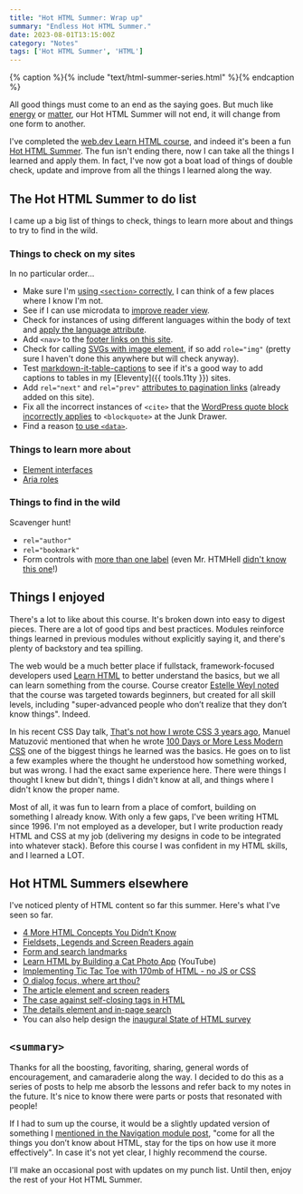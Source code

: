 ```yaml
---
title: "Hot HTML Summer: Wrap up"
summary: "Endless Hot HTML Summer."
date: 2023-08-01T13:15:00Z
category: "Notes"
tags: ['Hot HTML Summer', 'HTML']
---
```

{% caption %}{% include "text/html-summer-series.html" %}{% endcaption %}

All good things must come to an end as the saying goes. But much like [energy](https://www.scientificamerican.com/article/energy-can-neither-be-created-nor-destroyed/) or [matter](https://education.nationalgeographic.org/resource/conservation-matter-during-physical-and-chemical-changes/), our Hot HTML Summer will not end, it will change from one form to another.

I've completed the [web.dev Learn HTML course](https://web.dev/learn/html/), and indeed it's been a fun [Hot HTML Summer](/tag/hot-html-summer/). The fun isn't ending there, now I can take all the things I learned and apply them. In fact, I've now got a boat load of things of double check, update and improve from all the things I learned along the way.  

## The Hot HTML Summer to do list
I came up a big list of things to check, things to learn more about and things to try to find in the wild.

### Things to check on my sites
In no particular order...

* Make sure I'm [using `<section>` correctly,](/notes/hot-html-summer-headings-and-sections/#%3Csection%3E) I can think of a few places where I know I'm not. 
* See if I can use microdata to [improve reader view](/notes/hot-html-summer-attributes/#global-attributes).
* Check for instances of using different languages within the body of text and [apply the language attribute](/notes/hot-html-summer-document-structure/#content-language).
* Add `<nav>` to the [footer links on this site](/notes/hot-html-summer-navigation/#table-of-contents).
* Check for calling [SVGs with image element](/notes/hot-html-summer-images/#intro-section), if so add `role="img"` (pretty sure I haven't done this anywhere but will check anyway).
* Test [markdown-it-table-captions](https://github.com/martinring/markdown-it-table-captions) to see if it's a good way to add captions to tables in my [Eleventy]({{ tools.11ty }}) sites.
* Add `rel="next"` and `rel="prev"` [attributes to pagination links](/notes/hot-html-summer-links/#browsing-context) (already added on this site).
* Fix all the incorrect instances of `<cite>` that the [WordPress quote block incorrectly applies](/notes/hot-html-summer-text-basics/#quotes-and-citations) to `<blockquote>` at the Junk Drawer.
* Find a reason [to use `<data>`](/notes/hot-html-summer-other-inline-text-elements/#code-examples-and-technical-writing).

### Things to learn more about
*  [Element interfaces](https://web.dev/learn/html/apis/#available-element-interfaces)
* [Aria roles](https://developer..org/en-US/docs/Web/Accessibility/ARIA/Roles)

### Things to find in the wild
Scavenger hunt!

* `rel="author"`
* `rel="bookmark"`
* Form controls with [more than one label](/notes/hot-html-summer-attributes/#%3Clabel%3E) (even Mr. HTMHell [didn't know this one](https://front-end.social/@matuzo/110663093589746034)!)


## Things I enjoyed
There's a lot to like about this course. It's broken down into easy to digest pieces. There are a lot of good tips and best practices. Modules reinforce things learned in previous modules without explicitly saying it, and there's plenty of backstory and tea spilling.

The web would be a much better place if fullstack, framework-focused developers used [Learn HTML](https://web.dev/learn/html/) to better understand the basics, but we all can learn something from the course. Course creator [Estelle Weyl noted](https://changelog.com/jsparty/251#transcript-13) that the course was targeted towards beginners, but created for all skill levels, including "super-advanced people who don’t realize that they don’t know things". Indeed.

In his recent CSS Day talk, [That's not how I wrote CSS 3 years ago](https://www.youtube.com/watch?v=L668dK6wFcM&t=423s), Manuel Matuzović mentioned that when he wrote [100 Days or More Less Modern CSS](https://www.matuzo.at/blog/2022/100-days-of-more-or-less-modern-css/) one of the biggest things he learned was the basics. He goes on to list a few examples where the thought he understood how something worked, but was wrong. I had the exact same experience here. There were things I thought I knew but didn't, things I didn't know at all, and things where I didn't know the proper name.

Most of all, it was fun to learn from a place of comfort, building on something I already know. With only a few gaps, I've been writing HTML since 1996. I'm not employed as a developer, but I write production ready HTML and CSS at my job (delivering my designs in code to be integrated into whatever stack). Before this course I was confident in my HTML skills, and I learned a LOT. 

## Hot HTML Summers elsewhere
I've noticed plenty of HTML content so far this summer. Here's what I've seen so far. 

* [4 More HTML Concepts You Didn’t Know](https://frontenddogma.com/posts/2023/4-more-html-concepts-you-didnt-know/)
* [Fieldsets, Legends and Screen Readers again](https://www.tpgi.com/fieldsets-legends-and-screen-readers-again/)
* [Form and search landmarks](https://www.matuzo.at/blog/2023/form-and-search-landmark/)
* [Learn HTML by Building a Cat Photo App](https://www.youtube.com/watch?v=DCoK_6unfOI) (YouTube)
* [Implementing Tic Tac Toe with 170mb of HTML - no JS or CSS](https://portswigger.net/blog/tic-tac-toe-in-html)
* [O dialog focus, where art thou?](https://www.matuzo.at/blog/2023/focus-dialog/)
* [The article element and screen readers](https://www.matuzo.at/blog/2023/article-screen-readers/)
* [The case against self-closing tags in HTML](https://jakearchibald.com/2023/against-self-closing-tags-in-html/)
* [The details element and in-page search](https://www.matuzo.at/blog/2023/details-find-in-page/)
* You can also help design the [inaugural State of HTML survey](https://lea.verou.me/blog/2023/design-state-of-html/)

## `<summary>`

Thanks for all the boosting, favoriting, sharing, general words of encouragement, and camaraderie along the way. I decided to do this as a series of posts to help me absorb the lessons and refer back to my notes in the future. It's nice to know there were parts or posts that resonated with people!

If I had to sum up the course, it would be a slightly updated version of something I [mentioned in the Navigation module post](/notes/hot-html-summer-navigation/#page-breadcrumbs), "come for all the things you don’t know about HTML, stay for the tips on how use it more effectively". In case it's not yet clear, I highly recommend the course.

I'll make an occasional post with updates on my punch list. Until then, enjoy the rest of your Hot HTML Summer.






